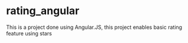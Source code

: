 # rating_angular

This is a project done using Angular.JS, this project enables basic rating feature using stars
